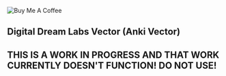 ![Buy Me A Coffee](https://www.buymeacoffee.com/assets/img/custom_images/orange_img.png)

## Digital Dream Labs Vector (Anki Vector)

## THIS IS A WORK IN PROGRESS AND THAT WORK CURRENTLY DOESN'T FUNCTION! DO NOT USE!
